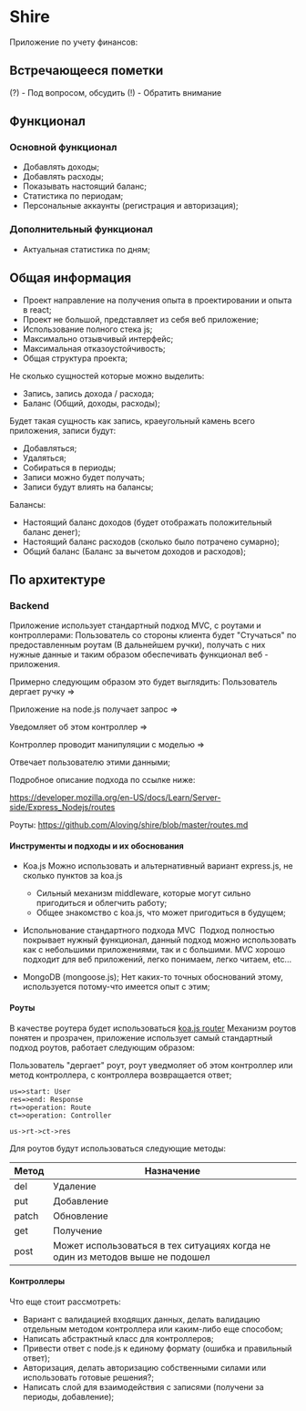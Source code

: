 # Shire

Приложение по учету финансов:

## Встречающееся пометки

(?) - Под вопросом, обсудить
(!) - Обратить внимание

## Функционал

### Основной функционал
- Добавлять доходы;
- Добавлять расходы;
- Показывать настоящий баланс;
- Статистика по периодам;
- Персональные аккаунты (регистрация и авторизация);

### Дополнительный функционал
- Актуальная статистика по дням;

## Общая информация

- Проект направление на получения опыта в проектировании и опыта в react;
- Проект не большой, представляет из себя веб приложение;
- Использование полного стека js;
- Максимально отзывчивый интерфейс;
- Максимальная отказоустойчивость;
- Общая структура проекта;

Не сколько сущностей которые можно выделить:
- Запись, запись дохода / расхода;
- Баланс (Общий, доходы, расходы);

Будет такая сущность как запись, краеугольный камень всего приложения, записи будут:
- Добавляться;
- Удаляться;
- Собираться в периоды;
- Записи можно будет получать;
- Записи будут влиять на балансы;

Балансы:
- Настоящий баланс доходов (будет отображать положительный баланс денег);
- Настоящий баланс расходов (сколько было потрачено сумарно);
- Общий баланс (Баланс за вычетом доходов и расходов);

## По архитектуре

### Backend

Приложение использует стандартный подход MVC, с роутами и контроллерами:
Пользователь со стороны клиента будет "Стучаться" по предоставленным роутам (В дальнейшем ручки), получать с них нужные данные и таким образом обеспечивать функционал веб - приложения.

Примерно следующим образом это будет выглядить:
Пользователь дергает ручку =>

Приложение на node.js получает запрос =>

Уведомляет об этом контроллер =>

Контроллер проводит манипуляции с моделью =>

Отвечает пользователю этими данными;

Подробное описание подхода по ссылке ниже:

https://developer.mozilla.org/en-US/docs/Learn/Server-side/Express_Nodejs/routes

Роуты:
https://github.com/Aloving/shire/blob/master/routes.md

#### Инструменты и подходы и их обоснования
- Koa.js
  Можно использовать и альтернативный вариант express.js, не сколько пунктов за koa.js
  - Сильный механизм middleware, которые могут сильно пригодиться и облегчить работу;
  - Общее знакомство с koa.js, что может пригодиться в будущем;

- Испольнование стандартного подхода MVC
  Подход полностью покрывает нужный функционал, данный подход можно использовать как с небольшими приложениями, так и с большими. MVC хорошо подходит для веб приложений, легко понимаем, легко читаем, etc...
  
- MongoDB (mongoose.js);
  Нет каких-то точных обоснований этому, используется потому-что имеется опыт с этим;

#### Роуты
В качестве роутера будет использоваться [koa.js router](https://github.com/alexmingoia/koa-router)
Механизм роутов понятен и прозрачен, приложение использует самый стандартный подход роутов, работает следующим образом:

Пользователь "дергает" роут, роут уведмоляет об этом контроллер или метод контроллера, с контроллера возвращается ответ;
```route flow
us=>start: User
res=>end: Response
rt=>operation: Route
ct=>operation: Controller

us->rt->ct->res
```

Для роутов будут использоваться следующие методы:

Метод  | Назначение
-------- | ---
del | Удаление
put | Добавление
patch | Обновление
get | Получение
post | Может использоваться в тех ситуациях когда не один из методов выше не подошел

#### Контроллеры

Что еще стоит рассмотреть:
- Вариант с валидацией входящих данных, делать валидацию отдельным методом контроллера или каким-либо еще способом;
- Написать абстрактный класс для контроллеров;
- Привести ответ с node.js к единому формату (ошибка и правильный ответ);
- Авторизация, делать авторизацию собственными силами или использовать готовые решения?;
- Написать слой для взаимодействия с записями (получени за периоды, добавление);

